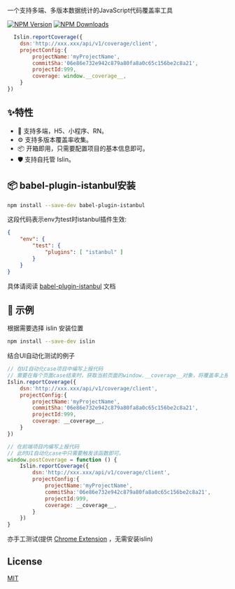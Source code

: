 [comment]: <> ([![Express Logo]&#40;https://i.cloudup.com/zfY6lL7eFa-3000x3000.png&#41;]&#40;http://expressjs.com/&#41;)

一个支持多端、多版本数据统计的JavaScript代码覆盖率工具

[![NPM Version][npm-image]][npm-url]
[![NPM Downloads][downloads-image]][downloads-url]

```js
  Islin.reportCoverage({
    dsn:'http://xxx.xxx/api/v1/coverage/client',
    projectConfig:{
        projectName:'myProjectName',
        commitSha:'06e86e732e942c879a80fa8a0c65c156be2c8a21',
        projectId:999,
        coverage: window.__coverage__,
    }
})
```



## ✨特性

- 🌈 支持多端，H5、小程序、RN。
- ⚙️ 支持多版本覆盖率收集。
- 📦 开箱即用，只需要配置项目的基本信息即可。
- 🛡 支持自托管 Islin。

## 📦 babel-plugin-istanbul安装


```bash
npm install --save-dev babel-plugin-istanbul
```

这段代码表示env为test时istanbul插件生效:
```json
{
    "env": {
        "test": {
            "plugins": [ "istanbul" ]
        }
    }
}
```
具体请阅读 [babel-plugin-istanbul](https://github.com/istanbuljs/babel-plugin-istanbul) 文档


## 🔨 示例

根据需要选择 islin 安装位置
```bash
npm install --save-dev islin
```

结合UI自动化测试的例子
```js
// 在UI自动化case项目中编写上报代码
// 需要在每个页面case结束时，获取当前页面的window.__coverage__对象，将覆盖率上报。
Islin.reportCoverage({
    dsn:'http://xxx.xxx/api/v1/coverage/client',
    projectConfig:{
        projectName:'myProjectName',
        commitSha:'06e86e732e942c879a80fa8a0c65c156be2c8a21',
        projectId:999,
        coverage: __coverage__,
    }
})

// 在前端项目内编写上报代码
// 此时UI自动化case中只需要触发该函数即可。
window.postCoverage = function () {
    Islin.reportCoverage({
        dsn:'http://xxx.xxx/api/v1/coverage/client',
        projectConfig:{
            projectName:'myProjectName',
            commitSha:'06e86e732e942c879a80fa8a0c65c156be2c8a21',
            projectId:999,
            coverage: __coverage__,
        }
    })
}
```

亦手工测试(提供 [Chrome Extension](https://www.npmjs.com/package/islin) ，无需安装islin)


## License

[MIT](LICENSE)


[npm-image]: https://img.shields.io/npm/v/islin.svg
[npm-url]: https://www.npmjs.com/package/islin
[downloads-image]: https://img.shields.io/npm/dm/islin.svg
[downloads-url]: https://npmcharts.com/compare/islin?minimal=true